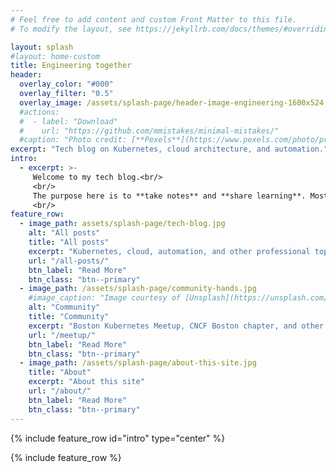 ```yaml
---
# Feel free to add content and custom Front Matter to this file.
# To modify the layout, see https://jekyllrb.com/docs/themes/#overriding-theme-defaults

layout: splash
#layout: home-custom
title: Engineering together
header:
  overlay_color: "#000"
  overlay_filter: "0.5"
  overlay_image: /assets/splash-page/header-image-engineering-1600x524.jpg
  #actions:
  #  - label: "Download"
  #    url: "https://github.com/mmistakes/minimal-mistakes/"
  #caption: "Photo credit: [**Pexels**](https://www.pexels.com/photo/prosthetic-arm-on-blue-background-3913025/)"
excerpt: "Tech blog on Kubernetes, cloud architecture, and automation."
intro:
  - excerpt: >-
     Welcome to my tech blog.<br/>
     <br/>
     The purpose here is to **take notes** and **share learning**. Most of this blog will revolve around cloud architecture, Kubernetes, automation, and related technologies.<br/>
     <br/>
feature_row:
  - image_path: assets/splash-page/tech-blog.jpg
    alt: "All posts"
    title: "All posts"
    excerpt: "Kubernetes, cloud, automation, and other professional topics"
    url: "/all-posts/"
    btn_label: "Read More"
    btn_class: "btn--primary"
  - image_path: /assets/splash-page/community-hands.jpg
    #image_caption: "Image courtesy of [Unsplash](https://unsplash.com/)"
    alt: "Community"
    title: "Community"
    excerpt: "Boston Kubernetes Meetup, CNCF Boston chapter, and other community activities"
    url: "/meetup/"
    btn_label: "Read More"
    btn_class: "btn--primary"
  - image_path: /assets/splash-page/about-this-site.jpg
    title: "About"
    excerpt: "About this site"
    url: "/about/"
    btn_label: "Read More"
    btn_class: "btn--primary"
---
```

{% include feature_row id="intro" type="center" %}

{% include feature_row  %}